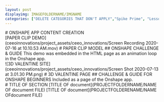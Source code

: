 ```yaml
---
layout: post
displayimg: IMAGEFOLDERNAME/IMGNAME 
categories: ["DELETE CATEGORIES THAT DON'T APPLY","Spike Prime", "Lesson Plans", "Makerspaces", "Robotics", "Ev3/NXT", "3D Printing", "Tech"] 
---
```

<!--SITE_TITLE creates a title for your webpage----------------->
<div class="site_title" markdown="1">
# ONSHAPE APP CONTENT CREATION
</div>

<!--VIDEO_TEXT_OVERLAY creates a video with a text box over it--------------------->
<div class="video_text_overlay" markdown="1">
[PAPER CLIP DEMO](ceeoinnovations/project_assets/ceeo_innovations/Screen Recording 2020-07-16 at 10.10.53 AM.mov)
# PAPER CLIP MODEL
## ONSHAPE CHALLENGE & GUIDE
This demo was embedded in the HTML page as an animation loop in the Onshape app. 
</div>

<!--IMAGE_TEXT_OVERLAY creates a image with a text box over it--------------------->
<div class="image_text_overlay" markdown="1">
![3D VALENTINE SITE](ceeoinnovations/project_assets/ceeo_innovations/Screen Shot 2020-07-13 at 3.01.30 PM.png)
# 3D VALENTINE PAGE
## CHALLENGE & GUIDE FOR ONSHAPE BEGINNERS
Included as a page of the Onshape app.
</div>

<!--document creates a grid of documentss--------------------->
<div class="document" markdown="1">
# TITLE OF SECTION
[TITLE OF document](PROJECTFOLDERNAME/NAME OF documemt FILE)
[TITLE OF document](PROJECTFOLDERENAME/NAME OFdocument FILE)
<!-- insert as many links here as you want to dynamically create a grid of pdfs-->
</div>

<!--FREE WRITE lets you write any markdown you want (include images, lists, titles, code,etc)
               If something doesn't look how you expect on the page, try adding a linebreak after it--------------------->
<div class="free_write" markdown="1"> 
</div>


